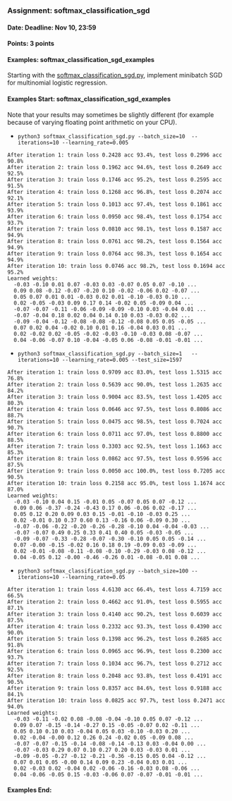 ### Assignment: softmax_classification_sgd
#### Date: Deadline: Nov 10, 23:59
#### Points: 3 points
#### Examples: softmax_classification_sgd_examples

Starting with the [softmax_classification_sgd.py](https://github.com/ufal/npfl129/tree/past-2021/labs/04/softmax_classification_sgd.py),
implement minibatch SGD for multinomial logistic regression.

#### Examples Start: softmax_classification_sgd_examples
Note that your results may sometimes be slightly different (for example because of varying floating point arithmetic on your CPU).
- `python3 softmax_classification_sgd.py --batch_size=10  --iterations=10 --learning_rate=0.005`
```
After iteration 1: train loss 0.2428 acc 93.4%, test loss 0.2996 acc 90.8%
After iteration 2: train loss 0.1962 acc 94.6%, test loss 0.2649 acc 92.5%
After iteration 3: train loss 0.1746 acc 95.2%, test loss 0.2595 acc 91.5%
After iteration 4: train loss 0.1268 acc 96.8%, test loss 0.2074 acc 92.1%
After iteration 5: train loss 0.1013 acc 97.4%, test loss 0.1861 acc 93.9%
After iteration 6: train loss 0.0950 acc 98.4%, test loss 0.1754 acc 93.7%
After iteration 7: train loss 0.0810 acc 98.1%, test loss 0.1587 acc 94.9%
After iteration 8: train loss 0.0761 acc 98.2%, test loss 0.1564 acc 94.9%
After iteration 9: train loss 0.0764 acc 98.3%, test loss 0.1654 acc 94.9%
After iteration 10: train loss 0.0746 acc 98.2%, test loss 0.1694 acc 95.2%
Learned weights:
  -0.03 -0.10 0.01 0.07 -0.03 0.03 -0.07 0.05 0.07 -0.10 ...
  0.09 0.08 -0.12 -0.07 -0.20 0.10 -0.02 -0.06 0.02 -0.07 ...
  0.05 0.07 0.01 0.01 -0.03 0.02 0.01 -0.10 -0.03 0.10 ...
  0.02 -0.05 -0.03 0.09 0.17 0.14 -0.02 0.05 -0.09 0.04 ...
  -0.07 -0.07 -0.11 -0.06 -0.09 -0.09 -0.10 0.03 -0.04 0.01 ...
  -0.07 -0.04 0.18 0.02 0.04 0.14 0.10 0.03 -0.03 0.02 ...
  -0.09 -0.04 -0.12 -0.08 -0.08 -0.12 -0.08 0.05 0.05 -0.05 ...
  0.07 0.02 0.04 -0.02 0.10 0.01 0.16 -0.04 0.03 0.01 ...
  0.02 -0.02 0.02 -0.05 -0.02 -0.03 -0.10 -0.03 0.08 -0.07 ...
  0.04 -0.06 -0.07 0.10 -0.04 -0.05 0.06 -0.08 -0.01 -0.01 ...
```
- `python3 softmax_classification_sgd.py --batch_size=1   --iterations=10 --learning_rate=0.005 --test_size=1597`
```
After iteration 1: train loss 0.9709 acc 83.0%, test loss 1.5315 acc 76.8%
After iteration 2: train loss 0.5639 acc 90.0%, test loss 1.2635 acc 84.2%
After iteration 3: train loss 0.9004 acc 83.5%, test loss 1.4205 acc 80.3%
After iteration 4: train loss 0.0646 acc 97.5%, test loss 0.8086 acc 88.7%
After iteration 5: train loss 0.0475 acc 98.5%, test loss 0.7024 acc 90.7%
After iteration 6: train loss 0.0711 acc 97.0%, test loss 0.8800 acc 88.5%
After iteration 7: train loss 0.3303 acc 92.5%, test loss 1.1663 acc 85.3%
After iteration 8: train loss 0.0862 acc 97.5%, test loss 0.9596 acc 87.5%
After iteration 9: train loss 0.0050 acc 100.0%, test loss 0.7205 acc 90.5%
After iteration 10: train loss 0.2158 acc 95.0%, test loss 1.1674 acc 87.0%
Learned weights:
  -0.03 -0.10 0.04 0.15 -0.01 0.05 -0.07 0.05 0.07 -0.12 ...
  0.09 0.06 -0.37 -0.24 -0.43 0.17 0.06 -0.06 0.02 -0.17 ...
  0.05 0.12 0.20 0.09 0.03 0.15 -0.01 -0.10 -0.03 0.25 ...
  0.02 -0.01 0.10 0.37 0.60 0.13 -0.16 0.06 -0.09 0.30 ...
  -0.07 -0.06 -0.22 -0.20 -0.26 -0.28 -0.10 0.04 -0.04 -0.03 ...
  -0.07 -0.07 0.49 0.25 0.33 0.41 0.40 0.05 -0.03 -0.05 ...
  -0.09 -0.07 -0.33 -0.28 -0.07 -0.30 -0.10 0.05 0.05 -0.14 ...
  0.07 -0.00 -0.15 -0.02 0.16 0.18 0.19 -0.09 0.03 -0.09 ...
  0.02 -0.01 -0.08 -0.11 -0.08 -0.10 -0.29 -0.03 0.08 -0.12 ...
  0.04 -0.05 0.12 -0.00 -0.46 -0.26 0.01 -0.08 -0.01 0.08 ...
```
- `python3 softmax_classification_sgd.py --batch_size=100 --iterations=10 --learning_rate=0.05`
```
After iteration 1: train loss 4.6130 acc 66.4%, test loss 4.7159 acc 66.5%
After iteration 2: train loss 0.4662 acc 91.0%, test loss 0.5955 acc 87.1%
After iteration 3: train loss 0.4140 acc 90.2%, test loss 0.6039 acc 87.5%
After iteration 4: train loss 0.2332 acc 93.3%, test loss 0.4390 acc 90.0%
After iteration 5: train loss 0.1398 acc 96.2%, test loss 0.2685 acc 91.8%
After iteration 6: train loss 0.0965 acc 96.9%, test loss 0.2300 acc 93.7%
After iteration 7: train loss 0.1034 acc 96.7%, test loss 0.2712 acc 92.5%
After iteration 8: train loss 0.2048 acc 93.8%, test loss 0.4191 acc 90.5%
After iteration 9: train loss 0.8357 acc 84.6%, test loss 0.9188 acc 84.1%
After iteration 10: train loss 0.0825 acc 97.7%, test loss 0.2471 acc 94.0%
Learned weights:
  -0.03 -0.11 -0.02 0.08 -0.08 -0.04 -0.10 0.05 0.07 -0.12 ...
  0.09 0.07 -0.15 -0.14 -0.27 0.15 -0.05 -0.07 0.02 -0.11 ...
  0.05 0.10 0.10 0.03 -0.04 0.05 0.03 -0.10 -0.03 0.20 ...
  0.02 -0.04 -0.00 0.12 0.26 0.24 -0.02 0.05 -0.09 0.08 ...
  -0.07 -0.07 -0.15 -0.14 -0.08 -0.14 -0.13 0.03 -0.04 0.00 ...
  -0.07 -0.03 0.29 0.07 0.10 0.27 0.20 0.03 -0.03 0.01 ...
  -0.09 -0.05 -0.27 -0.12 -0.21 -0.36 -0.15 0.05 0.04 -0.12 ...
  0.07 0.01 0.05 -0.00 0.14 0.09 0.23 -0.04 0.03 0.01 ...
  0.02 -0.03 0.02 -0.04 0.02 -0.06 -0.16 -0.03 0.08 -0.06 ...
  0.04 -0.06 -0.05 0.15 -0.03 -0.06 0.07 -0.07 -0.01 -0.01 ...
```
#### Examples End:
